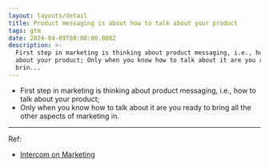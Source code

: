 ```yaml
---
layout: layouts/detail
title: Product messaging is about how to talk about your product
tags: gtm
date: 2024-04-09T00:00:00.000Z
description: >-
  First step in marketing is thinking about product messaging, i.e., how to talk
  about your product; Only when you know how to talk about it are you ready to
  brin...
---
```

* First step in marketing is thinking about product messaging, i.e., how to talk about your product;
* Only when you know how to talk about it are you ready to bring all the other aspects of marketing in.

---

Ref:
* [Intercom on Marketing](https://www.intercom.com/resources/books/intercom-marketing)
